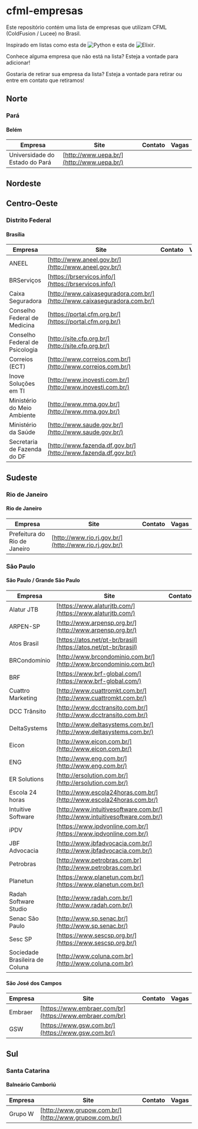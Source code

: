 # cfml-empresas
Este repositório contém uma lista de empresas que utilizam CFML (ColdFusion / Lucee) no Brasil.

Inspirado em listas como esta de ![Python](https://github.com/pythonbrasil/pyBusinesses-BR) e esta de ![Elixir](https://github.com/elixirbrasil/empresas).

Conhece alguma empresa que não está na lista? Esteja a vontade para adicionar!

Gostaria de retirar sua empresa da lista? Esteja a vontade para retirar ou entre em contato que retiramos!

## Norte

### Pará

#### Belém
Empresa | Site | Contato | Vagas
--- | --- | --- | ---
Universidade do Estado do Pará | [http://www.uepa.br/](http://www.uepa.br/) |


## Nordeste


## Centro-Oeste

### Distrito Federal

#### Brasília
Empresa | Site | Contato | Vagas
--- | --- | --- | ---
ANEEL | [http://www.aneel.gov.br/](http://www.aneel.gov.br/) |
BRServiços | [https://brservicos.info/](https://brservicos.info/) |
Caixa Seguradora | [http://www.caixaseguradora.com.br/](http://www.caixaseguradora.com.br/) |
Conselho Federal de Medicina | [https://portal.cfm.org.br/](https://portal.cfm.org.br/) |
Conselho Federal de Psicologia | [http://site.cfp.org.br/](http://site.cfp.org.br/) |
Correios (ECT) | [http://www.correios.com.br/](http://www.correios.com.br/) |
Inove Soluções em TI | [http://www.inovesti.com.br/](http://www.inovesti.com.br/) |
Ministério do Meio Ambiente  | [http://www.mma.gov.br/](http://www.mma.gov.br/) |
Ministério da Saúde | [http://www.saude.gov.br/](http://www.saude.gov.br/) |
Secretaria de Fazenda do DF | [http://www.fazenda.df.gov.br/](http://www.fazenda.df.gov.br/) |


## Sudeste

### Rio de Janeiro

#### Rio de Janeiro

Empresa | Site | Contato | Vagas
--- | --- | --- | ---
Prefeitura do Rio de Janeiro | [http://www.rio.rj.gov.br/](http://www.rio.rj.gov.br/) |

### São Paulo

#### São Paulo / Grande São Paulo

Empresa | Site | Contato | Vagas
--- | --- | --- | ---
Alatur JTB | [https://www.alaturjtb.com/](https://www.alaturjtb.com/) |
ARPEN-SP | [http://www.arpensp.org.br/](http://www.arpensp.org.br/) |
Atos Brasil | [https://atos.net/pt-br/brasil](https://atos.net/pt-br/brasil) |
BRCondomínio | [http://www.brcondominio.com.br/](http://www.brcondominio.com.br/) |
BRF | [https://www.brf-global.com/](https://www.brf-global.com/) |
Cuattro Marketing | [http://www.cuattromkt.com.br/](http://www.cuattromkt.com.br/) |
DCC Trânsito | [http://www.dcctransito.com.br/](http://www.dcctransito.com.br/) |
DeltaSystems | [http://www.deltasystems.com.br/](http://www.deltasystems.com.br/) |
Eicon | [http://www.eicon.com.br/](http://www.eicon.com.br/) |
ENG | [http://www.eng.com.br/](http://www.eng.com.br/) |
ER Solutions | [http://ersolution.com.br/](http://ersolution.com.br/) |
Escola 24 horas | [http://www.escola24horas.com.br/](http://www.escola24horas.com.br/) |
Intuitive Software | [http://www.intuitivesoftware.com.br/](http://www.intuitivesoftware.com.br/) |
iPDV | [https://www.ipdvonline.com.br/](https://www.ipdvonline.com.br/) |
JBF Advocacia | [http://www.jbfadvocacia.com.br/](http://www.jbfadvocacia.com.br/) |
Petrobras | [http://www.petrobras.com.br](http://www.petrobras.com.br) |
Planetun | [https://www.planetun.com.br/](https://www.planetun.com.br/) |
Radah Software Studio | [http://www.radah.com.br/](http://www.radah.com.br/) |
Senac São Paulo | [http://www.sp.senac.br/](http://www.sp.senac.br/) |
Sesc SP | [https://www.sescsp.org.br/](https://www.sescsp.org.br/) |
Sociedade Brasileira de Coluna | [http://www.coluna.com.br](http://www.coluna.com.br) |

#### São José dos Campos

Empresa | Site | Contato | Vagas
--- | --- | --- | ---
Embraer | [https://www.embraer.com/br](https://www.embraer.com/br) | 
GSW | [https://www.gsw.com.br/](https://www.gsw.com.br/) |


## Sul

### Santa Catarina

#### Balneário Camboriú
Empresa | Site | Contato | Vagas
--- | --- | --- | ---
Grupo W | [http://www.grupow.com.br/](http://www.grupow.com.br/) |